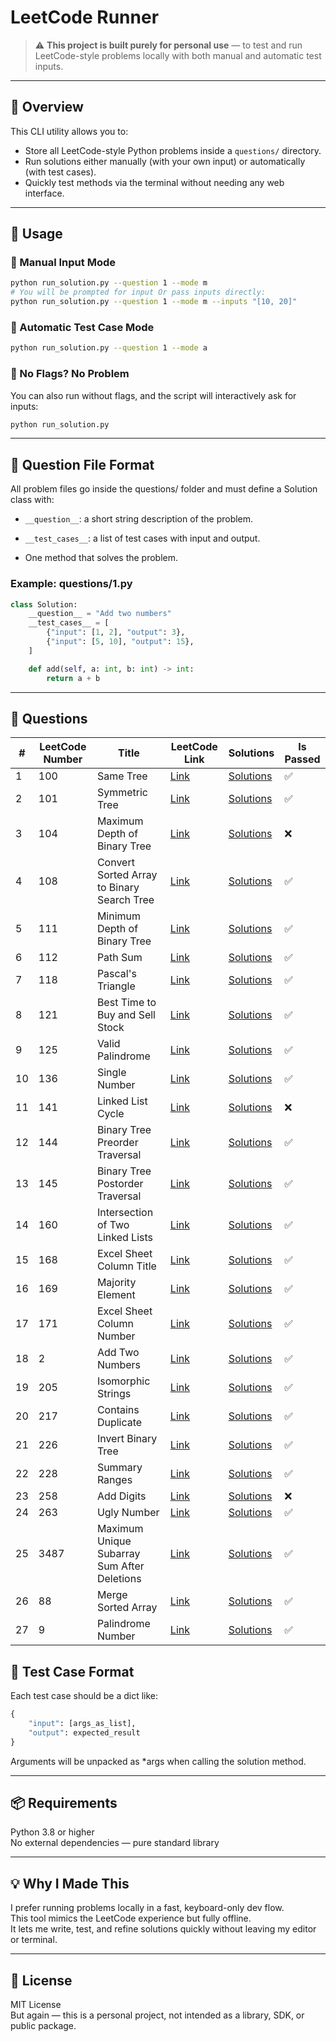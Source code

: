 # LeetCode Runner

> ⚠️ **This project is built purely for personal use** — to test and run LeetCode-style problems locally with both manual and automatic test inputs.

---

## 📌 Overview

This CLI utility allows you to:
- Store all LeetCode-style Python problems inside a `questions/` directory.
- Run solutions either manually (with your own input) or automatically (with test cases).
- Quickly test methods via the terminal without needing any web interface.

---

## 🏃 Usage

### 🔧 Manual Input Mode

```bash
python run_solution.py --question 1 --mode m
# You will be prompted for input Or pass inputs directly:
python run_solution.py --question 1 --mode m --inputs "[10, 20]"
```

### 🤖 Automatic Test Case Mode
```bash
python run_solution.py --question 1 --mode a
```

### 🧪 No Flags? No Problem
You can also run without flags, and the script will interactively ask for inputs:
```bash
python run_solution.py
```
---

## 🧠 Question File Format

All problem files go inside the questions/ folder and must define a Solution class with:

* `__question__`: a short string description of the problem.

* `__test_cases__`: a list of test cases with input and output.

* One method that solves the problem.

### Example: questions/1.py
```python
class Solution:
    __question__ = "Add two numbers"
    __test_cases__ = [
        {"input": [1, 2], "output": 3},
        {"input": [5, 10], "output": 15},
    ]

    def add(self, a: int, b: int) -> int:
        return a + b
```
---

## 📂 Questions

| # | LeetCode Number | Title | LeetCode Link | Solutions | Is Passed |
|---|-----------------|-------|---------------|-----------|-----------|
| 1 | 100 | Same Tree | [Link](https://leetcode.com/problems/same-tree) | [Solutions](questions/100.py) | ✅ |
| 2 | 101 | Symmetric Tree | [Link](https://leetcode.com/problems/symmetric-tree) | [Solutions](questions/101.py) | ✅ |
| 3 | 104 | Maximum Depth of Binary Tree | [Link](https://leetcode.com/problems/maximum-depth-of-binary-tree) | [Solutions](questions/104.py) | ❌ |
| 4 | 108 | Convert Sorted Array to Binary Search Tree | [Link](https://leetcode.com/problems/convert-sorted-array-to-binary-search-tree) | [Solutions](questions/108.py) | ✅ |
| 5 | 111 | Minimum Depth of Binary Tree | [Link](https://leetcode.com/problems/minimum-depth-of-binary-tree) | [Solutions](questions/111.py) | ✅ |
| 6 | 112 | Path Sum | [Link](https://leetcode.com/problems/path-sum) | [Solutions](questions/112.py) | ✅ |
| 7 | 118 | Pascal's Triangle | [Link](https://leetcode.com/problems/pascals-triangle) | [Solutions](questions/118.py) | ✅ |
| 8 | 121 | Best Time to Buy and Sell Stock | [Link](https://leetcode.com/problems/best-time-to-buy-and-sell-stock) | [Solutions](questions/121.py) | ✅ |
| 9 | 125 | Valid Palindrome | [Link](https://leetcode.com/problems/valid-palindrome) | [Solutions](questions/125.py) | ✅ |
| 10 | 136 | Single Number | [Link](https://leetcode.com/problems/single-number) | [Solutions](questions/136.py) | ✅ |
| 11 | 141 | Linked List Cycle | [Link](https://leetcode.com/problems/linked-list-cycle) | [Solutions](questions/141.py) | ❌ |
| 12 | 144 | Binary Tree Preorder Traversal | [Link](https://leetcode.com/problems/binary-tree-preorder-traversal) | [Solutions](questions/144.py) | ✅ |
| 13 | 145 | Binary Tree Postorder Traversal | [Link](https://leetcode.com/problems/binary-tree-postorder-traversal) | [Solutions](questions/145.py) | ✅ |
| 14 | 160 | Intersection of Two Linked Lists | [Link](https://leetcode.com/problems/intersection-of-two-linked-lists) | [Solutions](questions/160.py) | ✅ |
| 15 | 168 | Excel Sheet Column Title | [Link](https://leetcode.com/problems/excel-sheet-column-title) | [Solutions](questions/168.py) | ✅ |
| 16 | 169 | Majority Element | [Link](https://leetcode.com/problems/majority-element) | [Solutions](questions/169.py) | ✅ |
| 17 | 171 | Excel Sheet Column Number | [Link](https://leetcode.com/problems/excel-sheet-column-number) | [Solutions](questions/171.py) | ✅ |
| 18 | 2 | Add Two Numbers | [Link](https://leetcode.com/problems/add-two-numbers) | [Solutions](questions/2.py) | ✅ |
| 19 | 205 | Isomorphic Strings | [Link](https://leetcode.com/problems/isomorphic-strings) | [Solutions](questions/205.py) | ✅ |
| 20 | 217 | Contains Duplicate | [Link](https://leetcode.com/problems/contains-duplicate) | [Solutions](questions/217.py) | ✅ |
| 21 | 226 | Invert Binary Tree | [Link](https://leetcode.com/problems/invert-binary-tree) | [Solutions](questions/226.py) | ✅ |
| 22 | 228 | Summary Ranges | [Link](https://leetcode.com/problems/summary-ranges) | [Solutions](questions/228.py) | ✅ |
| 23 | 258 | Add Digits | [Link](https://leetcode.com/problems/add-digits) | [Solutions](questions/258.py) | ❌ |
| 24 | 263 | Ugly Number | [Link](https://leetcode.com/problems/ugly-number) | [Solutions](questions/263.py) | ✅ |
| 25 | 3487 | Maximum Unique Subarray Sum After Deletions | [Link](https://leetcode.com/problems/maximum-unique-subarray-sum-after-deletion) | [Solutions](questions/3487.py) | ✅ |
| 26 | 88 | Merge Sorted Array | [Link](https://leetcode.com/problems/merge-sorted-array) | [Solutions](questions/88.py) | ✅ |
| 27 | 9 | Palindrome Number | [Link](https://leetcode.com/problems/palindrome-number) | [Solutions](questions/9.py) | ✅ |

## 🧪 Test Case Format
Each test case should be a dict like:
```python
{
    "input": [args_as_list],
    "output": expected_result
}
```
Arguments will be unpacked as *args when calling the solution method.

---
## 📦 Requirements
Python 3.8 or higher\
No external dependencies — pure standard library

---
## 💡 Why I Made This
I prefer running problems locally in a fast, keyboard-only dev flow.\
This tool mimics the LeetCode experience but fully offline.\
It lets me write, test, and refine solutions quickly without leaving my editor or terminal.

---
## 📜 License
MIT License\
But again — this is a personal project, not intended as a library, SDK, or public package.